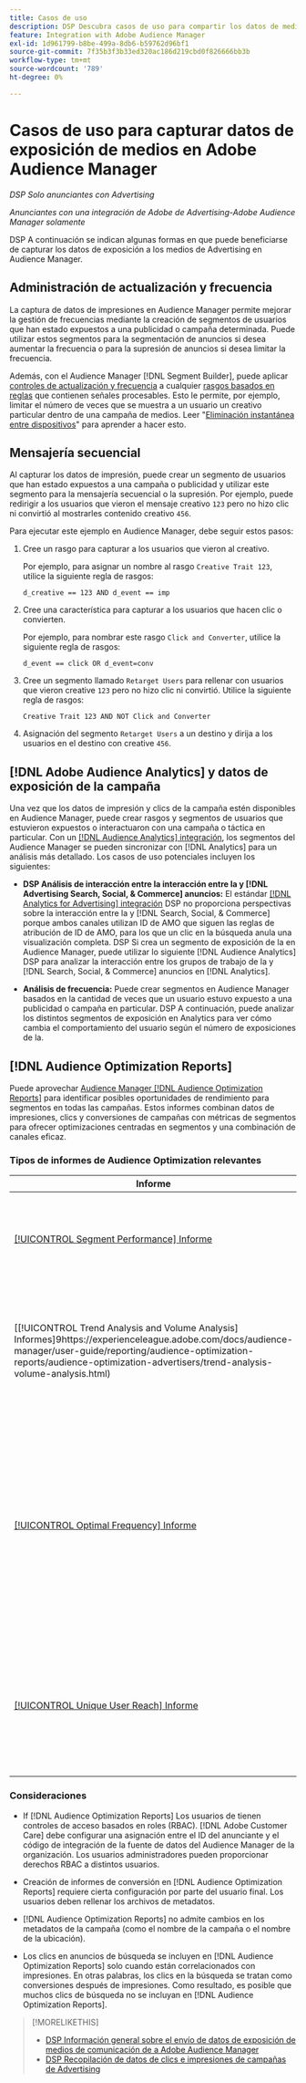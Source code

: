 ```yaml
---
title: Casos de uso
description: DSP Descubra casos de uso para compartir los datos de medios de Advertising con Audience Manager
feature: Integration with Adobe Audience Manager
exl-id: 1d961799-b8be-499a-8db6-b59762d96bf1
source-git-commit: 7f35b3f3b33ed320ac186d219cbd0f826666bb3b
workflow-type: tm+mt
source-wordcount: '789'
ht-degree: 0%

---
```


# Casos de uso para capturar datos de exposición de medios en Adobe Audience Manager

*DSP Solo anunciantes con Advertising*

*Anunciantes con una integración de Adobe de Advertising-Adobe Audience Manager solamente*

DSP A continuación se indican algunas formas en que puede beneficiarse de capturar los datos de exposición a los medios de Advertising <!-- ad impression data? --> en Audience Manager.

## Administración de actualización y frecuencia

La captura de datos de impresiones en Audience Manager permite mejorar la gestión de frecuencias mediante la creación de segmentos de usuarios que han estado expuestos a una publicidad o campaña determinada. Puede utilizar estos segmentos para la segmentación de anuncios si desea aumentar la frecuencia o para la supresión de anuncios si desea limitar la frecuencia.

Además, con el Audience Manager [!DNL Segment Builder], puede aplicar [controles de actualización y frecuencia](https://experienceleague.adobe.com/docs/audience-manager/user-guide/features/segments/recency-and-frequency.html) a cualquier [rasgos basados en reglas](https://experienceleague.adobe.com/docs/audience-manager/user-guide/features/traits/trait-builder/create-onboarded-rule-based-traits.html) que contienen señales procesables. Esto le permite, por ejemplo, limitar el número de veces que se muestra a un usuario un creativo particular dentro de una campaña de medios. Leer &quot;[Eliminación instantánea entre dispositivos](https://experienceleague.adobe.com/docs/audience-manager/user-guide/features/profile-merge-rules/instant-cross-device-suppression.html)&quot; para aprender a hacer esto.<!-- The AM pulled this paragraph verbatim from AEM doc; I change only a word or two. -->

## Mensajería secuencial

Al capturar los datos de impresión, puede crear un segmento de usuarios que han estado expuestos a una campaña o publicidad y utilizar este segmento para la mensajería secuencial o la supresión. Por ejemplo, puede redirigir a los usuarios que vieron el mensaje creativo `123` pero no hizo clic ni convirtió al mostrarles contenido creativo `456`.

Para ejecutar este ejemplo en Audience Manager, debe seguir estos pasos:<!-- The AM pulled this example/procedure verbatim from AEM doc; I changed only a word or two. -->

1. Cree un rasgo para capturar a los usuarios que vieron al creativo.

   Por ejemplo, para asignar un nombre al rasgo `Creative Trait 123`, utilice la siguiente regla de rasgos:

   ```
   d_creative == 123 AND d_event == imp
   ```

1. Cree una característica para capturar a los usuarios que hacen clic o convierten.

   Por ejemplo, para nombrar este rasgo `Click and Converter`, utilice la siguiente regla de rasgos:

   ```
   d_event == click OR d_event=conv
   ```

1. Cree un segmento llamado `Retarget Users` para rellenar con usuarios que vieron creative `123` pero no hizo clic ni convirtió. Utilice la siguiente regla de rasgos:

   ```
   Creative Trait 123 AND NOT Click and Converter
   ```

1. Asignación del segmento `Retarget Users` a un destino y dirija a los usuarios en el destino con creative `456`.

## [!DNL Adobe Audience Analytics] y datos de exposición de la campaña

Una vez que los datos de impresión y clics de la campaña estén disponibles en Audience Manager, puede crear rasgos y segmentos de usuarios que estuvieron expuestos o interactuaron con una campaña o táctica en particular. Con un [[!DNL Audience Analytics] integración](https://experienceleague.adobe.com/docs/analytics/integration/audience-analytics/mc-audiences-aam.html), los segmentos del Audience Manager se pueden sincronizar con [!DNL Analytics] para un análisis más detallado. Los casos de uso potenciales incluyen los siguientes:

* **DSP Análisis de interacción entre la interacción entre la y [!DNL Advertising Search, Social, & Commerce] anuncios:** El estándar [[!DNL Analytics for Advertising] integración](/help/integrations/analytics/overview.md) DSP no proporciona perspectivas sobre la interacción entre la y [!DNL Search, Social, & Commerce] porque ambos canales utilizan ID de AMO que siguen las reglas de atribución de ID de AMO, para los que un clic en la búsqueda anula una visualización completa. DSP Si crea un segmento de exposición de la en Audience Manager, puede utilizar lo siguiente [!DNL Audience Analytics] DSP para analizar la interacción entre los grupos de trabajo de la y [!DNL Search, Social, & Commerce] anuncios en [!DNL Analytics].

* **Análisis de frecuencia:** Puede crear segmentos en Audience Manager basados en la cantidad de veces que un usuario estuvo expuesto a una publicidad o campaña en particular. DSP A continuación, puede analizar los distintos segmentos de exposición en Analytics para ver cómo cambia el comportamiento del usuario según el número de exposiciones de la.

## [!DNL Audience Optimization Reports]

Puede aprovechar [Audience Manager [!DNL Audience Optimization Reports]](https://experienceleague.adobe.com/docs/audience-manager/user-guide/reporting/audience-optimization-reports/audience-optimization-reports.html) para identificar posibles oportunidades de rendimiento para segmentos en todas las campañas. Estos informes combinan datos de impresiones, clics y conversiones de campañas con métricas de segmentos para ofrecer optimizaciones centradas en segmentos y una combinación de canales eficaz.

### Tipos de informes de Audience Optimization relevantes

| Informe | Descripción |
| ------ | ----------- |
| [[!UICONTROL Segment Performance] Informe](https://experienceleague.adobe.com/docs/audience-manager/user-guide/reporting/audience-optimization-reports/audience-optimization-advertisers/segment-performance.html) | Compara los segmentos asignados y no asignados según las impresiones y las tasas de conversión. |
| [[!UICONTROL Trend Analysis and Volume Analysis] Informes]9https://experienceleague.adobe.com/docs/audience-manager/user-guide/reporting/audience-optimization-reports/audience-optimization-advertisers/trend-analysis-volume-analysis.html) | Devuelve datos sobre impresiones, tasas de pulsaciones y conversiones para una amplia gama de dimensiones publicitarias. |
| [[!UICONTROL Optimal Frequency] Informe](https://experienceleague.adobe.com/docs/audience-manager/user-guide/reporting/audience-optimization-reports/audience-optimization-advertisers/optimal-frequency.html) | Ayuda a descubrir el equilibrio óptimo entre la cantidad de impresiones servidas y las conversiones. Permite ajustar el número de impresiones que se van a mostrar antes de empezar a ver rendimientos decrecientes. |
| [[!UICONTROL Unique User Reach] Informe](https://experienceleague.adobe.com/docs/audience-manager/user-guide/reporting/audience-optimization-reports/audience-optimization-advertisers/unique-user-reach.html) | Un gráfico de burbujas, en el que cada burbuja se dimensiona directamente en proporción al número de usuarios únicos para la dimensión seleccionada. |

### Consideraciones

* If [!DNL Audience Optimization Reports] Los usuarios de tienen controles de acceso basados en roles (RBAC). [!DNL Adobe Customer Care] debe configurar una asignación entre el ID del anunciante y el código de integración de la fuente de datos del Audience Manager de la organización. Los usuarios administradores pueden proporcionar derechos RBAC a distintos usuarios.

* Creación de informes de conversión en [!DNL Audience Optimization Reports] requiere cierta configuración por parte del usuario final. Los usuarios deben rellenar los archivos de metadatos.

* [!DNL Audience Optimization Reports] no admite cambios en los metadatos de la campaña (como el nombre de la campaña o el nombre de la ubicación).

* Los clics en anuncios de búsqueda se incluyen en [!DNL Audience Optimization Reports] solo cuando están correlacionados con impresiones. En otras palabras, los clics en la búsqueda se tratan como conversiones después de impresiones. Como resultado, es posible que muchos clics de búsqueda no se incluyan en [!DNL Audience Optimization Reports].

>[!MORELIKETHIS]
>
>* [DSP Información general sobre el envío de datos de exposición de medios de comunicación de a Adobe Audience Manager](overview.md)
>* [DSP Recopilación de datos de clics e impresiones de campañas de Advertising](collect.md)

